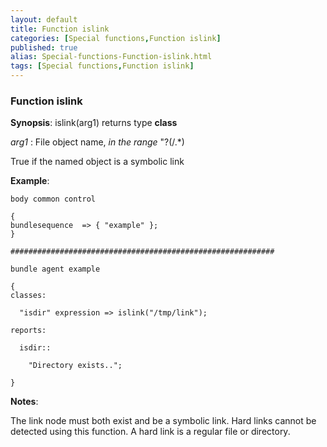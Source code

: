 ```yaml
---
layout: default
title: Function islink
categories: [Special functions,Function islink]
published: true
alias: Special-functions-Function-islink.html
tags: [Special functions,Function islink]
---
```


### Function islink

**Synopsis**: islink(arg1) returns type **class**

  
 *arg1* : File object name, *in the range* "?(/.\*)   

True if the named object is a symbolic link

**Example**:  
   

```cf3
body common control

{
bundlesequence  => { "example" };
}

###########################################################

bundle agent example

{     
classes:

  "isdir" expression => islink("/tmp/link");

reports:

  isdir::

    "Directory exists..";

}
```

**Notes**:  
   

The link node must both exist and be a symbolic link. Hard links cannot
be detected using this function. A hard link is a regular file or
directory.
